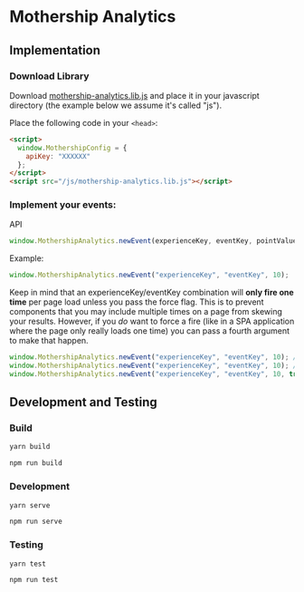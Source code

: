 # Mothership Analytics

## Implementation

### Download Library

Download [mothership-analytics.lib.js](https://raw.githubusercontent.com/MothershipApp/analytics/master/library-dist/mothership-analytics.lib.js) and place it in your javascript directory (the example below we assume it's called "js").

Place the following code in your `<head>`:

```html
<script>
  window.MothershipConfig = {
    apiKey: "XXXXXX"
  };
</script>
<script src="/js/mothership-analytics.lib.js"></script>
```

### Implement your events:

API
```javascript
window.MothershipAnalytics.newEvent(experienceKey, eventKey, pointValue = 1, force = false);
```

Example:
```javascript
window.MothershipAnalytics.newEvent("experienceKey", "eventKey", 10);
```

Keep in mind that an experienceKey/eventKey combination will **only fire one time** per page load unless you pass the force flag. This is to prevent components that you may include multiple times on a page from skewing your results. However, if you *do* want to force a fire (like in a SPA application where the page only really loads one time) you can pass a fourth argument to make that happen.

```javascript
window.MothershipAnalytics.newEvent("experienceKey", "eventKey", 10); // Will report
window.MothershipAnalytics.newEvent("experienceKey", "eventKey", 10); // Will not report
window.MothershipAnalytics.newEvent("experienceKey", "eventKey", 10, true); // Will report
```

## Development and Testing

### Build

```sh
yarn build
```

```sh
npm run build
```

### Development

```sh
yarn serve
```

```sh
npm run serve
```

### Testing

```sh
yarn test
```

```sh
npm run test
```
